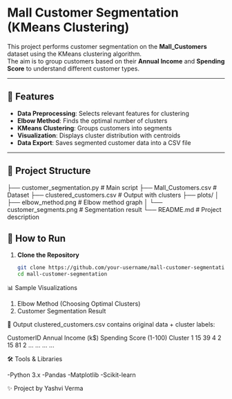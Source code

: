 # Mall Customer Segmentation (KMeans Clustering)

This project performs customer segmentation on the **Mall_Customers** dataset using the KMeans clustering algorithm.  
The aim is to group customers based on their **Annual Income** and **Spending Score** to understand different customer types.

---

## 📌 Features
- **Data Preprocessing**: Selects relevant features for clustering
- **Elbow Method**: Finds the optimal number of clusters
- **KMeans Clustering**: Groups customers into segments
- **Visualization**: Displays cluster distribution with centroids
- **Data Export**: Saves segmented customer data into a CSV file

---

## 📂 Project Structure

├── customer_segmentation.py # Main script
├── Mall_Customers.csv # Dataset
├── clustered_customers.csv # Output with clusters
├── plots/
│ ├── elbow_method.png # Elbow method graph
│ └── customer_segments.png # Segmentation result
└── README.md # Project description


## 🚀 How to Run
1. **Clone the Repository**
   ```bash
   git clone https://github.com/your-username/mall-customer-segmentation.git
   cd mall-customer-segmentation
📊 Sample Visualizations
1. Elbow Method (Choosing Optimal Clusters)
2. Customer Segmentation Result

📜 Output
clustered_customers.csv contains original data + cluster labels:

CustomerID	Annual Income (k$)	Spending Score (1-100)	Cluster
1	15	39	4
2	15	81	2
...	...	...	...

🛠 Tools & Libraries

-Python 3.x
-Pandas
-Matplotlib
-Scikit-learn

✨ Project by Yashvi Verma 


 









